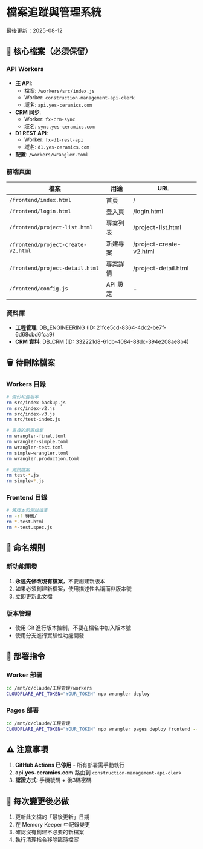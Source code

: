 # 檔案追蹤與管理系統
最後更新：2025-08-12

## 🎯 核心檔案（必須保留）

### API Workers
- **主 API**: 
  - 檔案: `/workers/src/index.js`
  - Worker: `construction-management-api-clerk`
  - 域名: `api.yes-ceramics.com`
- **CRM 同步**: 
  - Worker: `fx-crm-sync`
  - 域名: `sync.yes-ceramics.com`
- **D1 REST API**: 
  - Worker: `fx-d1-rest-api`
  - 域名: `d1.yes-ceramics.com`
- **配置**: `/workers/wrangler.toml`

### 前端頁面
| 檔案 | 用途 | URL |
|------|------|-----|
| `/frontend/index.html` | 首頁 | / |
| `/frontend/login.html` | 登入頁 | /login.html |
| `/frontend/project-list.html` | 專案列表 | /project-list.html |
| `/frontend/project-create-v2.html` | 新建專案 | /project-create-v2.html |
| `/frontend/project-detail.html` | 專案詳情 | /project-detail.html |
| `/frontend/config.js` | API 設定 | - |

### 資料庫
- **工程管理**: DB_ENGINEERING (ID: 21fce5cd-8364-4dc2-be7f-6d68cbd6fca9)
- **CRM 資料**: DB_CRM (ID: 332221d8-61cb-4084-88dc-394e208ae8b4)

## 🗑️ 待刪除檔案

### Workers 目錄
```bash
# 備份和舊版本
rm src/index-backup.js
rm src/index-v2.js
rm src/index-v3.js
rm src/test-index.js

# 重複的配置檔案
rm wrangler-final.toml
rm wrangler-simple.toml
rm wrangler-test.toml
rm simple-wrangler.toml
rm wrangler.production.toml

# 測試檔案
rm test-*.js
rm simple-*.js
```

### Frontend 目錄
```bash
# 舊版本和測試檔案
rm -rf 待刪/
rm *-test.html
rm *-test.spec.js
```

## 📝 命名規則

### 新功能開發
1. **永遠先修改現有檔案**，不要創建新版本
2. 如果必須創建新檔案，使用描述性名稱而非版本號
3. 立即更新此文檔

### 版本管理
- 使用 Git 進行版本控制，不要在檔名中加入版本號
- 使用分支進行實驗性功能開發

## 🚀 部署指令

### Worker 部署
```bash
cd /mnt/c/claude/工程管理/workers
CLOUDFLARE_API_TOKEN="YOUR_TOKEN" npx wrangler deploy
```

### Pages 部署
```bash
cd /mnt/c/claude/工程管理
CLOUDFLARE_API_TOKEN="YOUR_TOKEN" npx wrangler pages deploy frontend --project-name construction-management-frontend
```

## ⚠️ 注意事項

1. **GitHub Actions 已停用** - 所有部署需手動執行
2. **api.yes-ceramics.com** 路由到 `construction-management-api-clerk`
3. **認證方式**: 手機號碼 + 後3碼密碼

## 🔄 每次變更後必做

1. 更新此文檔的「最後更新」日期
2. 在 Memory Keeper 中記錄變更
3. 確認沒有創建不必要的新檔案
4. 執行清理指令移除臨時檔案